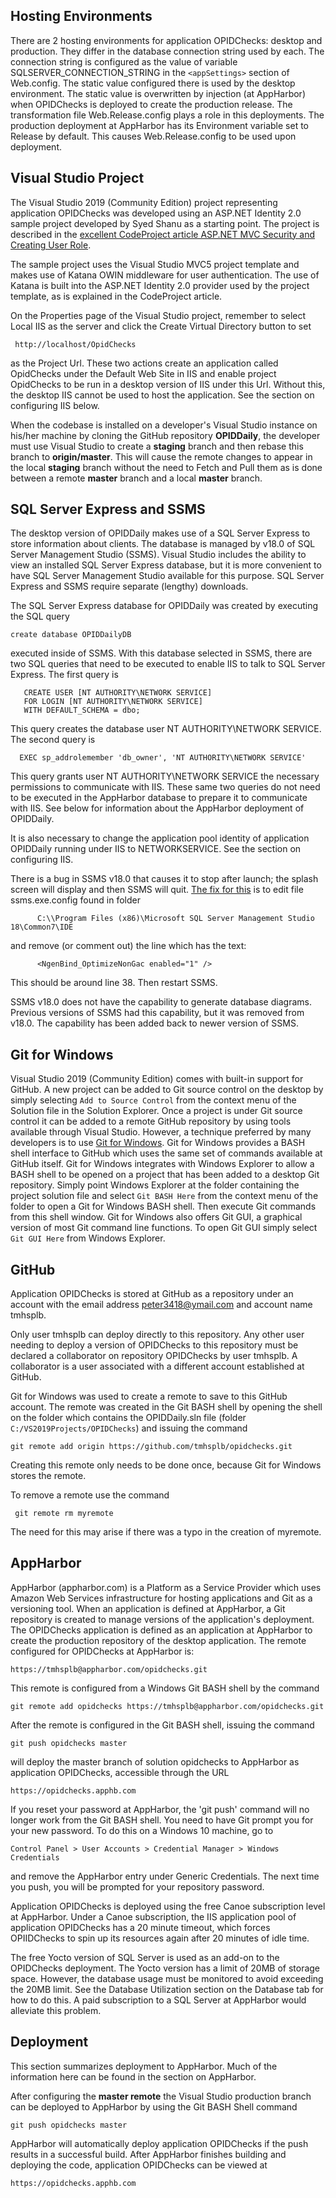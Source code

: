 

## Hosting Environments
There are 2 hosting environments for application OPIDChecks: desktop and production. They differ in the database
connection string used by each.
The connection string is configured as the value of variable SQLSERVER_CONNECTION_STRING in the `<appSettings>` section
of Web.config. The static value configured there is used by the desktop environment. The static value is overwritten by
injection (at AppHarbor)
when OPIDChecks is deployed to create the production release. The transformation file Web.Release.config
plays a role in this deployments. The production deployment at AppHarbor
has its Environment variable set to Release by default. This causes Web.Release.config to be used upon deployment.

## Visual Studio Project
The Visual Studio 2019 (Community Edition) project representing application OPIDChecks was developed using an ASP.NET
Identity 2.0 sample project
developed by Syed Shanu as a starting point. The project is described in the
[excellent CodeProject article ASP.NET MVC Security and Creating User Role](https://www.codeproject.com/Articles/1075134/ASP-NET-MVC-Security-And-Creating-User-Role).

The sample project uses the Visual Studio MVC5 project template and makes use of Katana OWIN middleware for user
authentication. The use of Katana is
built into the ASP.NET Identity 2.0 provider used by the project template, as is explained in the CodeProject article.

On the Properties page of the Visual Studio project, remember to select Local IIS as the server and click the Create Virtual Directory button to set

     http://localhost/OpidChecks

as the Project Url. These two actions create an application called OpidChecks under the Default Web Site in IIS and
enable project OpidChecks to be run
in a desktop version of IIS under this Url. Without this, the desktop IIS cannot be used to host the application. See
the section on configuring IIS below.

When the codebase is installed on a developer's Visual Studio instance on his/her machine by cloning the GitHub repository **OPIDDaily**, the developer
must use Visual Studio to create a **staging** branch and then rebase this branch to **origin/master**. This will cause the remote changes to appear in
the local **staging** branch without the need to Fetch and Pull them as is done between a remote **master** branch and a local **master** branch.

## SQL Server Express and SSMS
The desktop version of OPIDDaily makes use of a SQL Server Express to store information about clients. The database is managed by v18.0 of SQL
Server Management Studio (SSMS). Visual Studio includes the ability to view an installed SQL Server Express database, but it is more convenient to have
SQL Server Management Studio available for this purpose.  SQL Server Express and SSMS require separate (lengthy) downloads.

The SQL Server Express database for OPIDDaily was created by executing the SQL query

    create database OPIDDailyDB  

executed inside of SSMS. With this database selected in SSMS, there are two SQL queries that need to be executed to enable IIS
to talk to SQL Server Express. The first query is

       CREATE USER [NT AUTHORITY\NETWORK SERVICE]
       FOR LOGIN [NT AUTHORITY\NETWORK SERVICE]
       WITH DEFAULT_SCHEMA = dbo;

This query creates the database user NT AUTHORITY\NETWORK SERVICE. The second query is

      EXEC sp_addrolemember 'db_owner', 'NT AUTHORITY\NETWORK SERVICE'

This query grants user NT AUTHORITY\NETWORK SERVICE the necessary permissions to communicate with IIS. These same two queries do not need to be executed
in the AppHarbor database to prepare it to communicate with IIS. See below for information about the AppHarbor deployment of OPIDDaily.

It is also necessary to change the application pool identity of application OPIDDaily running under IIS to NETWORKSERVICE. See the section on
configuring IIS.

There is a bug in SSMS v18.0 that causes it to stop after launch; the splash screen will display and then SSMS will quit.
[The fix for this](https://dba.stackexchange.com/questions/238609/ssms-refuses-to-start) is to edit file ssms.exe.config found in folder

          C:\\Program Files (x86)\Microsoft SQL Server Management Studio 18\Common7\IDE

and remove (or comment out) the line which has the text:

          <NgenBind_OptimizeNonGac enabled="1" />

This should be around line 38. Then restart SSMS.

SSMS v18.0 does not have the capability to generate database diagrams. Previous versions of SSMS had this capability,
but it was removed from v18.0. The capability has been added back to newer version of SSMS.

## Git for Windows
Visual Studio 2019 (Community Edition) comes with built-in support for GitHub. A new project can be added to Git source control on the desktop by simply
selecting `Add to Source Control` from the context menu of the Solution file in the Solution Explorer. Once a project is under Git source control it can
be added to a remote GitHub repository by using tools available through Visual Studio. However, a technique preferred by many developers is to use [Git
for Windows](https://git-for-windows.github.io/). Git for Windows provides a BASH shell interface to GitHub which uses the same set of commands
available at GitHub itself. Git for Windows integrates with Windows Explorer to allow a BASH shell to be opened on a project that has been added to a
desktop Git repository. Simply point Windows Explorer at the folder containing the project solution file and select `Git BASH Here` from the context
menu of the folder to open a Git for Windows BASH shell. Then execute Git commands from this shell window. Git for Windows also offers Git GUI, a
graphical version of most Git command line functions. To open Git GUI simply select `Git GUI Here` from Windows Explorer.

## GitHub
Application OPIDChecks is stored at GitHub as a repository under an account with the email address peter3418@ymail.com and account name tmhsplb.

Only user tmhsplb can deploy directly to this repository. Any other user needing to deploy a version of OPIDChecks to
this repository
must be declared a collaborator on repository OPIDChecks by user tmhsplb. A collaborator is a user associated with a
different account established at GitHub.  

Git for Windows was used to create a remote to save to this GitHub account. The remote was created in the Git BASH shell by opening the shell on the
folder which contains the OPIDDaily.sln file (folder `C:/VS2019Projects/OPIDChecks`) and issuing the command

    git remote add origin https://github.com/tmhsplb/opidchecks.git

Creating this remote only needs to be done once, because Git for Windows stores the remote.

To remove a remote use the command

     git remote rm myremote

The need for this may arise if there was a typo in the creation of myremote.

## AppHarbor
AppHarbor (appharbor.com) is a Platform as a Service Provider which uses Amazon Web Services infrastructure for hosting applications and Git as a
versioning tool. When an application is defined at AppHarbor, a Git repository is created to manage versions of the application's deployment.
The OPIDChecks application is defined as an application at AppHarbor to create the production repository of the desktop
application. The remote configured for OPIDChecks at AppHarbor is:

    https://tmhsplb@appharbor.com/opidchecks.git

This remote is configured from a Windows Git BASH shell by the command

    git remote add opidchecks https://tmhsplb@appharbor.com/opidchecks.git  

After the remote is configured in the Git BASH shell, issuing the command

    git push opidchecks master

will deploy the master branch of solution opidchecks to AppHarbor as application OPIDChecks, accessible through the URL

    https://opidchecks.apphb.com

If you reset your password at AppHarbor, the 'git push' command will no longer work from the Git BASH shell. You need
to have Git prompt you for your new password. To do this on a Windows 10 machine, go to

    Control Panel > User Accounts > Credential Manager > Windows Credentials

and remove the AppHarbor entry under Generic Credentials. The next time you push, you will be prompted for your
repository password.

Application OPIDChecks is deployed using the free Canoe subscription level at AppHarbor. Under a Canoe subscription,
the IIS application pool of
application OPIDChecks has a 20 minute timeout, which forces OPIIDChecks to spin up its resources again after 20
minutes of idle time.

The free Yocto version of SQL Server is used as an add-on to the OPIDChecks deployment. The Yocto version has a limit
of 20MB of storage space.  However, the database usage must be monitored to avoid exceeding the 20MB limit.
See the Database Utilization section on the Database tab for how to do this. A paid subscription to a SQL Server at
AppHarbor would alleviate this problem.

## Deployment
This section summarizes deployment to AppHarbor. Much of the information here can be found in the section on AppHarbor.

After configuring the **master remote** the Visual Studio production branch can be deployed to AppHarbor by using the Git BASH Shell command

    git push opidchecks master

AppHarbor will automatically deploy application OPIDChecks if the push results in a successful build. After AppHarbor
finishes building and deploying the code, application OPIDChecks can be viewed at

    https://opidchecks.apphb.com
